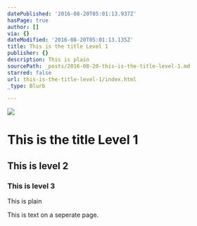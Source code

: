 ```yaml
---
datePublished: '2016-08-20T05:01:13.937Z'
hasPage: true
author: []
via: {}
dateModified: '2016-08-20T05:01:13.135Z'
title: This is the title Level 1
publisher: {}
description: This is plain
sourcePath: _posts/2016-08-20-this-is-the-title-level-1.md
starred: false
url: this-is-the-title-level-1/index.html
_type: Blurb

---
```

![](https://the-grid-user-content.s3-us-west-2.amazonaws.com/22fbb5e7-4894-469e-9103-612fde311ec8.jpg)

# This is the title Level 1

## This is level 2

### This is level 3

This is plain

This is text on a seperate page.